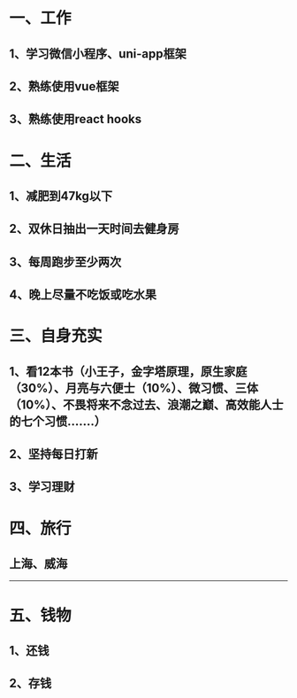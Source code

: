 一、工作
====
1、学习微信小程序、uni-app框架
----
2、熟练使用vue框架
----
3、熟练使用react hooks
----
二、生活
====
1、减肥到47kg以下
----
2、双休日抽出一天时间去健身房
----
3、每周跑步至少两次
----
4、晚上尽量不吃饭或吃水果
----
三、自身充实
====
1、看12本书（小王子，金字塔原理，原生家庭（30%）、月亮与六便士（10%）、微习惯、三体（10%）、不畏将来不念过去、浪潮之巅、高效能人士的七个习惯.......）
----
2、坚持每日打新
----
3、学习理财
----
四、旅行
====
上海、威海
----
----
五、钱物
====
1、还钱
----
2、存钱
----


  
